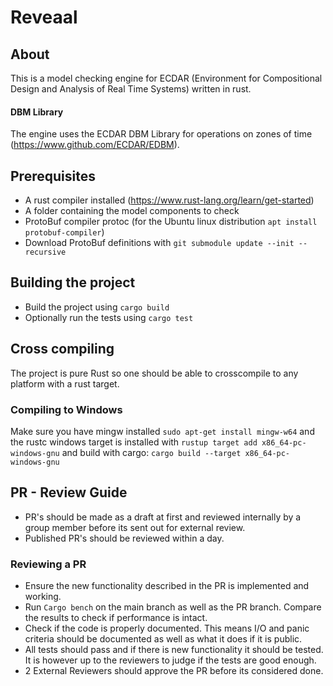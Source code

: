 # Reveaal

## About
This is a model checking engine for ECDAR (Environment for Compositional Design and Analysis of Real Time Systems) written in rust. 

#### DBM Library
The engine uses the ECDAR DBM Library for operations on zones of time (https://www.github.com/ECDAR/EDBM).

## Prerequisites 
- A rust compiler installed (https://www.rust-lang.org/learn/get-started)
- A folder containing the model components to check
- ProtoBuf compiler protoc (for the Ubuntu linux distribution ```apt install protobuf-compiler```)
- Download ProtoBuf definitions with ```git submodule update --init --recursive```

## Building the project
- Build the project using `cargo build`
- Optionally run the tests using `cargo test`

## Cross compiling
The project is pure Rust so one should be able to crosscompile to any platform with a rust target.

### Compiling to Windows
Make sure you have mingw installed `sudo apt-get install mingw-w64` and the rustc windows target is installed with `rustup target add x86_64-pc-windows-gnu` and build with cargo:
`cargo build --target x86_64-pc-windows-gnu`

## PR - Review Guide
- PR's should be made as a draft at first and reviewed internally by a group member before its sent out for external review.
- Published PR's should be reviewed within a day.

### Reviewing a PR
- Ensure the new functionality described in the PR is implemented and working.
- Run ```Cargo bench``` on the main branch as well as the PR branch. Compare the results to check if performance is intact.
- Check if the code is properly documented. This means I/O and panic criteria should be documented as well as what it does if it is public.
- All tests should pass and if there is new functionality it should be tested. It is however up to the reviewers to judge if the tests are good enough.
- 2 External Reviewers should approve the PR before its considered done.
